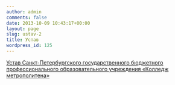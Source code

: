 ```yaml
---
author: admin
comments: false
date: 2013-10-09 10:43:17+00:00
layout: page
slug: ustav-2
title: Устав
wordpress_id: 125
---
```


[Устав Санкт-Петербургского государственного бюджетного профессионального образовательного учреждения «Колледж метрополитена»](http://www.cm-spb.ru/cms/wp-content/uploads/2013/10/Устав-2013-Метрополитен.pdf)
